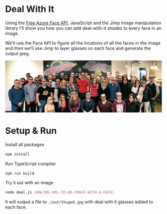 # Deal With It

Using the [Free Azure Face API](https://aka.ms/AA2w4ji), JavaScript and the Jimp image manipulation library I’ll show you how you can add deal-with-it shades to every face in an image.

We'll use the Face API to figure all the locations of all the faces in the image and then we’ll use Jimp to layer glasses on each face and generate the output jpeg.

![](./assets/thuged.jpg)

# Setup & Run

Install all packages

```bash
npm install
```

Run TypeScript compiler

```bash
npm run build
```

Try it out with an image

```bash
node deal.js [ONLINE-URL-TO-AN-IMAGE-WITH-A-FACE]
```

It will output a file to `./out/thuged.jpg` with deal with it glasses added to each face.
